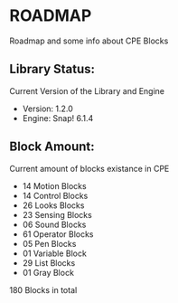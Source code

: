 # ROADMAP

Roadmap and some info about CPE Blocks

## Library Status:
Current Version of the Library and Engine
- Version: 1.2.0
- Engine: Snap! 6.1.4

## Block Amount:
Current amount of blocks existance in CPE
- 14 Motion Blocks
- 14 Control Blocks
- 26 Looks Blocks
- 23 Sensing Blocks
- 06 Sound Blocks
- 61 Operator Blocks
- 05 Pen Blocks
- 01 Variable Block
- 29 List Blocks
- 01 Gray Block

180 Blocks in total
